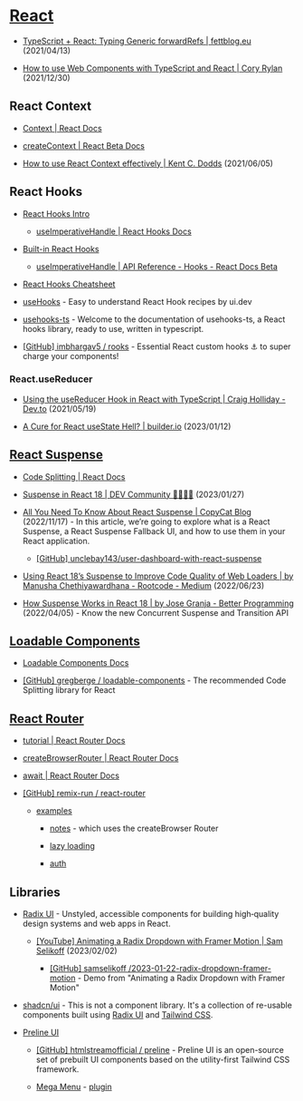 # [React](https://reactjs.org/)

- [TypeScript + React: Typing Generic forwardRefs | fettblog.eu](https://fettblog.eu/typescript-react-generic-forward-refs/) (2021/04/13)

- [How to use Web Components with TypeScript and React | Cory Rylan](https://coryrylan.com/blog/how-to-use-web-components-with-typescript-and-react) (2021/12/30)

## React Context

- [Context | React Docs](https://reactjs.org/docs/context.html#gatsby-focus-wrapper)

- [createContext | React Beta Docs](https://beta.reactjs.org/reference/react/createContext)

- [How to use React Context effectively | Kent C. Dodds](https://kentcdodds.com/blog/how-to-use-react-context-effectively) (2021/06/05)

## React Hooks

- [React Hooks Intro](https://reactjs.org/docs/hooks-intro.html)

  - [useImperativeHandle | React Hooks Docs](https://reactjs.org/docs/hooks-reference.html#useimperativehandle)

- [Built-in React Hooks](https://beta.reactjs.org/reference/react)

  - [useImperativeHandle | API Reference - Hooks - React Docs Beta](https://beta.reactjs.org/reference/react/useImperativeHandle)

- [React Hooks Cheatsheet](https://react-hooks-cheatsheet.com/usestate)

- [useHooks](https://usehooks.com/) - Easy to understand React Hook recipes by ui.dev

- [usehooks-ts](https://usehooks-ts.com/) - Welcome to the documentation of usehooks-ts, a React hooks library, ready to use, written in typescript.

- [[GitHub] imbhargav5 / rooks](https://github.com/imbhargav5/rooks) - Essential React custom hooks ⚓ to super charge your components!

### React.useReducer

- [Using the useReducer Hook in React with TypeScript | Craig Holliday - Dev.to](https://dev.to/craigaholliday/using-the-usereducer-hook-in-react-with-typescript-27m1) (2021/05/19)

- [A Cure for React useState Hell? | builder.io](https://www.builder.io/blog/use-reducer) (2023/01/12)

## [React Suspense](https://beta.reactjs.org/reference/react/Suspense)

- [Code Splitting | React Docs](https://reactjs.org/docs/code-splitting.html)

- [Suspense in React 18 | DEV Community 👩‍💻👨‍💻](https://dev.to/heyitsarpit/suspense-in-react-18-4ca0) (2023/01/27)

- [All You Need To Know About React Suspense | CopyCat Blog](https://www.copycat.dev/blog/react-suspense/) (2022/11/17) - In this article, we’re going to explore what is a React Suspense, a React Suspense Fallback UI, and how to use them in your React application.

  - [[GitHub] unclebay143/user-dashboard-with-react-suspense](https://github.com/unclebay143/user-dashboard-with-react-suspense)

- [Using React 18’s Suspense to Improve Code Quality of Web Loaders | by Manusha Chethiyawardhana - Rootcode - Medium](https://medium.com/rootcodelabs/using-react-18s-suspense-to-improve-code-quality-of-web-loaders-6fbb1dd5ab2a) (2022/06/23)

- [How Suspense Works in React 18 | by Jose Granja - Better Programming](https://betterprogramming.pub/how-suspense-works-in-react-18-c7617a50447f) (2022/04/05) - Know the new Concurrent Suspense and Transition API

## [Loadable Components](https://loadable-components.com/)

- [Loadable Components Docs](https://loadable-components.com/docs)

- [[GitHub] gregberge / loadable-components](https://github.com/gregberge/loadable-components) - The recommended Code Splitting library for React

## [React Router](https://reactrouter.com/)

- [tutorial | React Router Docs](https://reactrouter.com/en/main/start/tutorial)

- [createBrowserRouter | React Router Docs](https://reactrouter.com/en/main/routers/create-browser-router)

- [await | React Router Docs](https://reactrouter.com/en/main/components/await)

- [[GitHub] remix-run / react-router](https://github.com/remix-run/react-router)

  - [examples](https://github.com/remix-run/react-router/tree/main/examples)

    - [notes](https://github.com/remix-run/react-router/blob/main/examples/notes/src/app.jsx) - which uses the createBrowser Router

    - [lazy loading](https://github.com/remix-run/react-router/blob/main/examples/lazy-loading/src/App.tsx)

    - [auth](https://github.com/remix-run/react-router/blob/main/examples/auth/src/App.tsx)

## Libraries

- [Radix UI](https://www.radix-ui.com/) - Unstyled, accessible components for building high‑quality design systems and web apps in React.

  - [[YouTube] Animating a Radix Dropdown with Framer Motion | Sam Selikoff](https://www.youtube.com/watch?v=p8CsotWUas0) (2023/02/02)

    - [[GitHub] samselikoff /2023-01-22-radix-dropdown-framer-motion](https://github.com/samselikoff/2023-01-22-radix-dropdown-framer-motion) - Demo from "Animating a Radix Dropdown with Framer Motion"

- [shadcn/ui](https://ui.shadcn.com/) - This is not a component library. It's a collection of re-usable components built using [Radix UI](https://www.radix-ui.com/) and [Tailwind CSS](https://tailwindcss.com/).

- [Preline UI](https://preline.co/)

  - [[GitHub] htmlstreamofficial / preline](https://github.com/htmlstreamofficial/preline) - Preline UI is an open-source set of prebuilt UI components based on the utility-first Tailwind CSS framework.

  - [Mega Menu](https://preline.co/docs/mega-menu.html) - [plugin](https://preline.co/plugins/html/mega-menu.html)
